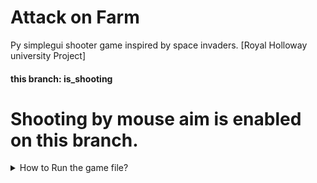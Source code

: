 # Attack on Farm

Py simplegui shooter game inspired by space invaders. [Royal Holloway university Project]

#### this branch: **is_shooting**

# Shooting by mouse aim is enabled on this branch.

<details>
<summary> How to Run the game file? </summary>
## Running the game

To run the game, you need to have python installed on your machine. You can download python from [here](https://www.python.org/downloads/). Once you have python installed, you can run the game by running the following command in the terminal.

```bash
python3 game.py
```

## Any dependencies?

Yes, The game uses the simplegui library. An older version to be exact. You can install it by running the following command in the terminal.
All other dependencies as of 5 March, 2024 are included in the standard python3 library.

if you are using **python 3.x**

```bash
pip3 install SimpleGUICS2Pygame
```

if you are using **python 2.x**

```bash
pip install SimpleGUICS2Pygame
```

### What is sg in the code?

**sg** is an alias for the simplegui library. It is used to make the code more readable and easier to write. You can find the alias at the top of the game.py file.
it is defined as follows:

```python
from SimpleGUICS2Pygame import simpleguics2pygame as sg
```

## Where is the binary (.exe)?

The game is unfinished and is still in development. There is no binary available for the game yet.

</details>